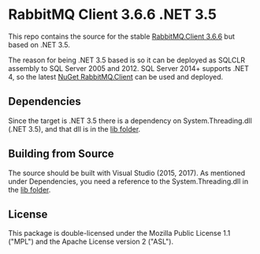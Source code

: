 # RabbitMQ Client 3.6.6 .NET 3.5

This repo contains the source for the stable [RabbitMQ.Client 3.6.6][1] but based on .NET 3.5.

The reason for being .NET 3.5 based is so it can be deployed as SQLCLR assembly to SQL Server 2005 and 2012. SQL Server 2014+ supports .NET 4, so the latest [NuGet RabbitMQ.Client][3] can be used and deployed.

## Dependencies

Since the target is .NET 3.5 there is a dependency on System.Threading.dll (.NET 3.5), and that dll is in the [lib folder][2].

## Building from Source

The source should be built with Visual Studio (2015, 2017). As mentioned under Dependencies, you need a reference to the System.Threading.dll in the [lib folder][2].

## License

This package is double-licensed under the Mozilla Public License 1.1 ("MPL") and the Apache License version 2 ("ASL").



[1]: https://github.com/rabbitmq/rabbitmq-dotnet-client/tree/stable
[2]: https://github.com/nberglund/rabbitmq-dotnet-client-3.6.6-stable_net_3.5/tree/master/lib
[3]: https://www.nuget.org/packages/RabbitMQ.Client/
